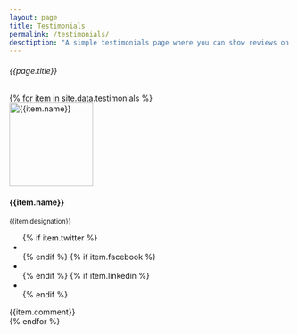 ```yaml
---
layout: page
title: Testimonials
permalink: /testimonials/
desctiption: "A simple testimonials page where you can show reviews on jekyll theme."
---
```


<div id="team" class="testimonials">
  <div class="testimonial-container">
    <div class="row">
      <div class="col-md-12">
        <h6 class="double-u">{{page.title}}</h6>
      </div>
    </div>
    <div class="row">
      {% for item in site.data.testimonials %}
      <div class="col-12 review border rounded mb-4">
        <div class="row">
          <div class="col-12 col-md-4 text-center">
            <img width="150" height="150" class="team-image rounded-circle" src="{{item.image | relative_url}}"
              alt="{{item.name}}">
            <h4 class="name font-weight-bold mb-2">{{item.name}}</h4>
            <p class="position"><small>{{item.designation}}</small></p>
            <ul class="review-social">
              {% if item.twitter %}
              <li><a href="{{item.twitter}}"><i class="fa fa-twitter-square fa-2x"></i></a></li>
              {% endif %}
              {% if item.facebook %}
              <li><a href="{{item.facebook}}"><i class="fa fa-facebook-official fa-2x"></i></a></li>
              {% endif %}
              {% if item.linkedin %}
              <li><a href="{{item.linkedin}}"><i class="fa fa-linkedin-square fa-2x"></i></a></li>
              {% endif %}
            </ul>
          </div>
          <div class="col-12 col-md-8 font-italic my-auto lead">
            {{item.comment}}
          </div>
        </div>
      </div>
      {% endfor %}
    </div>
  </div>
</div>
